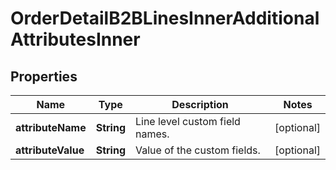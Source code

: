 

# OrderDetailB2BLinesInnerAdditionalAttributesInner


## Properties

| Name | Type | Description | Notes |
|------------ | ------------- | ------------- | -------------|
|**attributeName** | **String** | Line level custom field names. |  [optional] |
|**attributeValue** | **String** | Value of the custom fields. |  [optional] |



